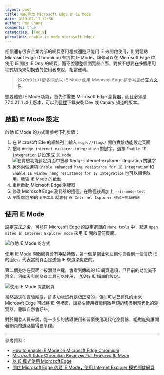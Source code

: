 ```yaml
---
layout: post
title: 如何開啟 Microsoft Edge 的 IE Mode
date: 2019-07-17 12:56
author: Poy Chang
comments: true
categories: [Tools]
permalink: enable-ie-mode-microsoft-edge/
---
```


相信還有很多企業內部的網頁應用程式還是只能用 IE 來開啟使用，針對這點 Microsoft Edge (Chromium) 有提供 IE Mode，讓你可以在 Microsoft Edge 中使用 IE 開啟 IE Only 的網頁，而不脫離整個瀏覽器介面，對於不想要在多個應用程式切換來切換去的使用者來說，相當便利。

>2020/02/01 更多關於以 IE Mode 使用 Microsoft Edge 請參考這份[官方文件](https://docs.microsoft.com/zh-tw/deployedge/edge-ie-mode)。

想要體驗 IE Mode 功能，首先你需要 Microsoft Edge 瀏覽器，而且必須是 77.0.211.1 以上版本，可以到[這裡](https://www.microsoftedgeinsider.com/en-us/)下載安裝 Dev 或 Canary 頻道的版本。

## 啟動 IE Mode 設定

啟動 IE Mode 的方式請參考下列步驟：

1. 在 Microsoft Ede 的網址列上輸入 `edge://flags/` 開啟實驗功能設定頁面
2. 搜尋 `#edge-internet-explorer-integration` 關鍵字，選擇 `Enable IE Integration` 請設定成 `IE Mode`
  ![在實驗功能設定頁面中搜尋 #edge-internet-explorer-integration 關鍵字](https://i.imgur.com/5ixGMt3.png)
3. 另外兩個選項 `Enable enhanced hang resistance for IE Integration` 和 `Enable IE window hang resistance for IE Integration` 也可以順便啟用，增強 IE Mode 的啟動
4. 重新啟動 Microsoft Edge 瀏覽器
5. 修改 Microsoft Edge 瀏覽器的捷徑，在路徑後面加上 `--ie-mode-test`
6. 瀏覽器選項的 `更多工具` 就會有 `在 Internet Explorer 模式中開啟網站`

## 使用 IE Mode

設定完成之後，可以在 Microsoft Edge 的設定選單的 `More tools` 中，點選 `Open sites in Internet Explorer mode` 來用 IE 開啟當前頁面。

![啟動 IE Mode 的方式](https://i.imgur.com/VsX7Woy.png)

使用 IE Mode 開啟網頁會有幾點特徵，第一個是網址列左側你會看到一個傳統 IE 的圖示，代表當前頁面是透過 IE 來渲染開啟的。

第二個是你在頁面上按滑鼠右鍵，會看到傳統的 IE 網頁選項，但目前的功能尚不齊全，例如沒有開發者工具可以使用，也沒有 IE 細部的設定。

![使用 IE Mode 開啟網頁](https://i.imgur.com/LUHaUq6.png)

當然這還在實驗階段，許多功能沒有是很正常的，但在可以已預見的未來，Microsoft Edge 可以將 IE 包裡面，讓終端使用者能稍微無縫的切換到現代化的瀏覽器，體驗自然會好些。

對於開發人員來說，能一步步的誘導使用者習慣使用現代化瀏覽器，絕對能夠讓開發網頁的道路變得更平穩。

----------

參考資料：

* [How to enable IE Mode on Microsoft Edge Chromium](https://pureinfotech.com/enable-ie-mode-microsoft-edge-chromium/)
* [Microsoft Edge Chromium Receives Full Featured IE Mode](https://winaero.com/blog/microsoft-edge-chromium-receives-full-featured-ie-mode/)
* [以 IE 模式使用 Microsoft Edge](https://docs.microsoft.com/zh-tw/deployedge/edge-ie-mode)
* [開啟 Microsoft Edge 內建 IE Mode，使用 Internet Explorer 模式開啟網頁](https://free.com.tw/microsoft-edge-ie-mode/)
